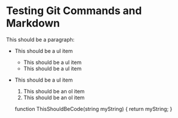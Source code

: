 # Testing Git Commands and Markdown

This should be a paragraph:
* This should be a ul item
	* This should be a ul item
	* This should be a ul item
* This should be a ul item
	1. This should be an ol item
	2. This should be an ol item

	
	function ThisShouldBeCode(string myString) {
		return myString;
	}